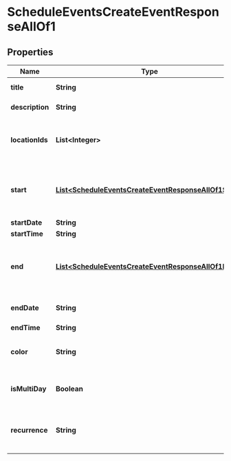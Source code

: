 

# ScheduleEventsCreateEventResponseAllOf1


## Properties

| Name | Type | Description | Notes |
|------------ | ------------- | ------------- | -------------|
|**title** | **String** | The name of the event |  |
|**description** | **String** | Description for event |  [optional] |
|**locationIds** | **List&lt;Integer&gt;** | The list of locations where this event occurs |  |
|**start** | [**List&lt;ScheduleEventsCreateEventResponseAllOf1Start&gt;**](ScheduleEventsCreateEventResponseAllOf1Start.md) | The events start date-time for each locations timezone |  [optional] |
|**startDate** | **String** | Start date |  |
|**startTime** | **String** | Start time |  |
|**end** | [**List&lt;ScheduleEventsCreateEventResponseAllOf1End&gt;**](ScheduleEventsCreateEventResponseAllOf1End.md) | The events end date-time for each locations timezone |  [optional] |
|**endDate** | **String** | End date for multi-day events |  |
|**endTime** | **String** | End time |  |
|**color** | **String** | A hex number representing the color |  [optional] |
|**isMultiDay** | **Boolean** | If true, the event is a multi-day event |  |
|**recurrence** | **String** | Recurrence rules as defined by the RFC 5545 spec |  [optional] |




